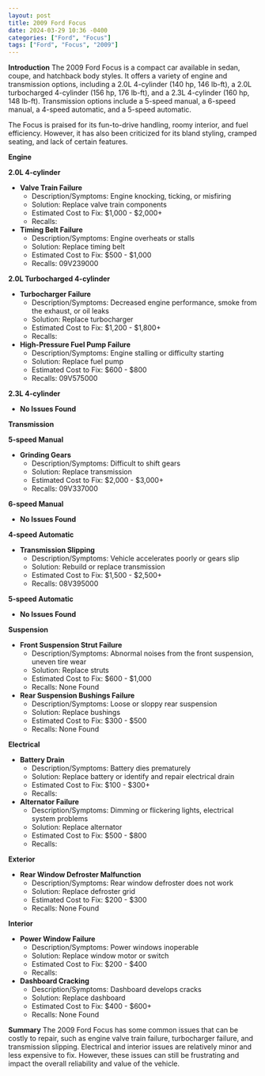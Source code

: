 ```yaml
---
layout: post
title: 2009 Ford Focus
date: 2024-03-29 10:36 -0400
categories: ["Ford", "Focus"]
tags: ["Ford", "Focus", "2009"]
---
```

**Introduction**
The 2009 Ford Focus is a compact car available in sedan, coupe, and hatchback body styles. It offers a variety of engine and transmission options, including a 2.0L 4-cylinder (140 hp, 146 lb-ft), a 2.0L turbocharged 4-cylinder (156 hp, 176 lb-ft), and a 2.3L 4-cylinder (160 hp, 148 lb-ft). Transmission options include a 5-speed manual, a 6-speed manual, a 4-speed automatic, and a 5-speed automatic.

The Focus is praised for its fun-to-drive handling, roomy interior, and fuel efficiency. However, it has also been criticized for its bland styling, cramped seating, and lack of certain features.

**Engine**

**2.0L 4-cylinder**

* **Valve Train Failure**
    * Description/Symptoms: Engine knocking, ticking, or misfiring
    * Solution: Replace valve train components
    * Estimated Cost to Fix: $1,000 - $2,000+
    * Recalls:
* **Timing Belt Failure**
    * Description/Symptoms: Engine overheats or stalls
    * Solution: Replace timing belt
    * Estimated Cost to Fix: $500 - $1,000
    * Recalls: 09V239000

**2.0L Turbocharged 4-cylinder**

* **Turbocharger Failure**
    * Description/Symptoms: Decreased engine performance, smoke from the exhaust, or oil leaks
    * Solution: Replace turbocharger
    * Estimated Cost to Fix: $1,200 - $1,800+
    * Recalls:
* **High-Pressure Fuel Pump Failure**
    * Description/Symptoms: Engine stalling or difficulty starting
    * Solution: Replace fuel pump
    * Estimated Cost to Fix: $600 - $800
    * Recalls: 09V575000

**2.3L 4-cylinder**

* **No Issues Found**

**Transmission**

**5-speed Manual**

* **Grinding Gears**
    * Description/Symptoms: Difficult to shift gears
    * Solution: Replace transmission
    * Estimated Cost to Fix: $2,000 - $3,000+
    * Recalls: 09V337000

**6-speed Manual**

* **No Issues Found**

**4-speed Automatic**

* **Transmission Slipping**
    * Description/Symptoms: Vehicle accelerates poorly or gears slip
    * Solution: Rebuild or replace transmission
    * Estimated Cost to Fix: $1,500 - $2,500+
    * Recalls: 08V395000

**5-speed Automatic**

* **No Issues Found**

**Suspension**

* **Front Suspension Strut Failure**
    * Description/Symptoms: Abnormal noises from the front suspension, uneven tire wear
    * Solution: Replace struts
    * Estimated Cost to Fix: $600 - $1,000
    * Recalls: None Found
* **Rear Suspension Bushings Failure**
    * Description/Symptoms: Loose or sloppy rear suspension
    * Solution: Replace bushings
    * Estimated Cost to Fix: $300 - $500
    * Recalls: None Found

**Electrical**

* **Battery Drain**
    * Description/Symptoms: Battery dies prematurely
    * Solution: Replace battery or identify and repair electrical drain
    * Estimated Cost to Fix: $100 - $300+
    * Recalls:
* **Alternator Failure**
    * Description/Symptoms: Dimming or flickering lights, electrical system problems
    * Solution: Replace alternator
    * Estimated Cost to Fix: $500 - $800
    * Recalls:

**Exterior**

* **Rear Window Defroster Malfunction**
    * Description/Symptoms: Rear window defroster does not work
    * Solution: Replace defroster grid
    * Estimated Cost to Fix: $200 - $300
    * Recalls: None Found

**Interior**

* **Power Window Failure**
    * Description/Symptoms: Power windows inoperable
    * Solution: Replace window motor or switch
    * Estimated Cost to Fix: $200 - $400
    * Recalls:
* **Dashboard Cracking**
    * Description/Symptoms: Dashboard develops cracks
    * Solution: Replace dashboard
    * Estimated Cost to Fix: $400 - $600+
    * Recalls: None Found

**Summary**
The 2009 Ford Focus has some common issues that can be costly to repair, such as engine valve train failure, turbocharger failure, and transmission slipping. Electrical and interior issues are relatively minor and less expensive to fix. However, these issues can still be frustrating and impact the overall reliability and value of the vehicle.
